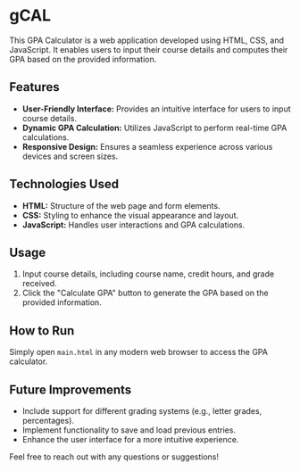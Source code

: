 # gCAL
This GPA Calculator is a web application developed using HTML, CSS, and JavaScript. It enables users to input their course details and computes their GPA based on the provided information.

## Features

- **User-Friendly Interface:** Provides an intuitive interface for users to input course details.
- **Dynamic GPA Calculation:** Utilizes JavaScript to perform real-time GPA calculations.
- **Responsive Design:** Ensures a seamless experience across various devices and screen sizes.

## Technologies Used

- **HTML:** Structure of the web page and form elements.
- **CSS:** Styling to enhance the visual appearance and layout.
- **JavaScript:** Handles user interactions and GPA calculations.

## Usage

1. Input course details, including course name, credit hours, and grade received.
2. Click the "Calculate GPA" button to generate the GPA based on the provided information.

## How to Run

Simply open `main.html` in any modern web browser to access the GPA calculator.

## Future Improvements

- Include support for different grading systems (e.g., letter grades, percentages).
- Implement functionality to save and load previous entries.
- Enhance the user interface for a more intuitive experience.

Feel free to reach out with any questions or suggestions!
